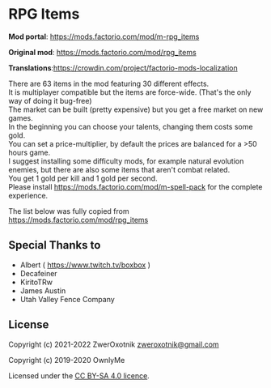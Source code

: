 RPG Items
=========

**Mod portal**: https://mods.factorio.com/mod/m-rpg_items

**Original mod**: https://mods.factorio.com/mod/rpg_items

**Translations**:https://crowdin.com/project/factorio-mods-localization

There are 63 items in the mod featuring 30 different effects.\
It is multiplayer compatible but the items are force-wide. (That's the only way of doing it bug-free)\
The market can be built (pretty expensive) but you get a free market on new games.\
In the beginning you can choose your talents, changing them costs some gold.\
You can set a price-multiplier, by default the prices are balanced for a >50 hours game.\
I suggest installing some difficulty mods, for example natural evolution enemies, but there are also some items that aren't combat related.\
You get 1 gold per kill and 1 gold per second.\
Please install https://mods.factorio.com/mod/m-spell-pack for the complete experience.

The list below was fully copied from https://mods.factorio.com/mod/rpg_items

Special Thanks to
-----------------

- Albert ( https://www.twitch.tv/boxbox )
- Decafeiner
- KiritoTRw
- James Austin
- Utah Valley Fence Company

License
-------

Copyright (c) 2021-2022 ZwerOxotnik <zweroxotnik@gmail.com>

Copyright (c) 2019-2020 OwnlyMe

Licensed under the [CC BY-SA 4.0 licence](https://creativecommons.org/licenses/by-sa/4.0/).
